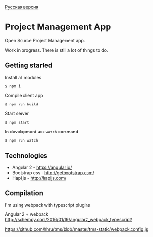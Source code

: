 [Русская версия](https://github.com/artemdemo/pm-app/blob/master/readme-ru.md)

# Project Management App

Open Source Project Management app.

Work in progress. There is still a lot of things to do.

## Getting started

Install all modules

```
$ npm i
```

Compile client app

```
$ npm run build
```

Start server

```
$ npm start
```

In development use `watch` command

```
$ npm run watch
```


## Technologies

* Angular 2 - https://angular.io/
* Bootstrap css - http://getbootstrap.com/
* Hapi.js - http://hapijs.com/

## Compilation

I'm using webpack with typescript plugins


Angular 2 + webpack
http://schempy.com/2016/01/19/angular2_webpack_typescript/


https://github.com/hhru/tms/blob/master/tms-static/webpack.config.js
